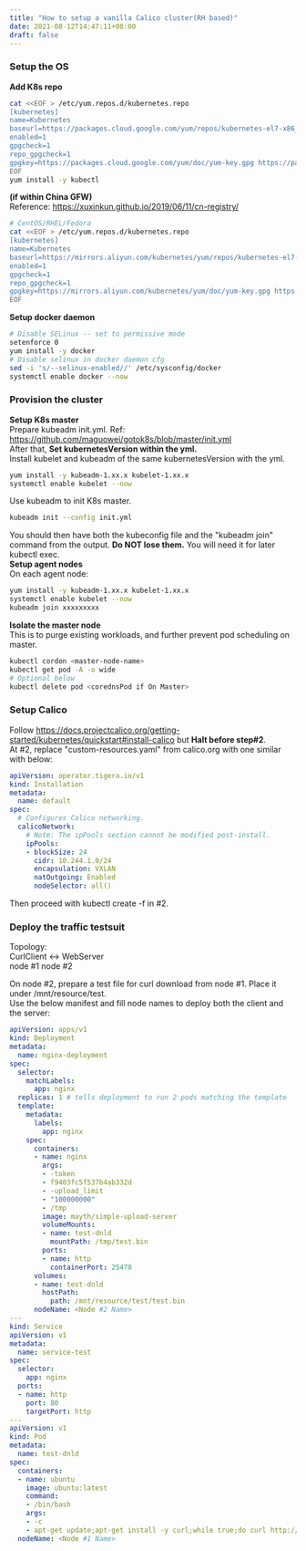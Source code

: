 ```yaml
---
title: "How to setup a vanilla Calico cluster(RH based)"
date: 2021-08-12T14:47:11+08:00
draft: false
---
```

### Setup the OS 
**Add K8s repo**  
```bash
cat <<EOF > /etc/yum.repos.d/kubernetes.repo
[kubernetes]
name=Kubernetes
baseurl=https://packages.cloud.google.com/yum/repos/kubernetes-el7-x86_64
enabled=1
gpgcheck=1
repo_gpgcheck=1
gpgkey=https://packages.cloud.google.com/yum/doc/yum-key.gpg https://packages.cloud.google.com/yum/doc/rpm-package-key.gpg
EOF
yum install -y kubectl
```
**(if within China GFW)**  
Reference: https://xuxinkun.github.io/2019/06/11/cn-registry/
```bash
# CentOS/RHEL/Fedora
cat <<EOF > /etc/yum.repos.d/kubernetes.repo
[kubernetes]
name=Kubernetes
baseurl=https://mirrors.aliyun.com/kubernetes/yum/repos/kubernetes-el7-x86_64/
enabled=1
gpgcheck=1
repo_gpgcheck=1
gpgkey=https://mirrors.aliyun.com/kubernetes/yum/doc/yum-key.gpg https://mirrors.aliyun.com/kubernetes/yum/doc/rpm-package-key.gpg
EOF
```
**Setup docker daemon**  
```bash
# Disable SELinux -- set to permissive mode
setenforce 0
yum install -y docker
# Disable selinux in docker daemon cfg
sed -i 's/--selinux-enabled//' /etc/sysconfig/docker
systemctl enable docker --now
```
### Provision the cluster
**Setup K8s master**  
Prepare kubeadm init.yml. Ref: https://github.com/maguowei/gotok8s/blob/master/init.yml  
After that, **Set kubernetesVersion within the yml.**  
Install kubelet and kubeadm of the same kubernetesVersion with the yml.
```bash
yum install -y kubeadm-1.xx.x kubelet-1.xx.x
systemctl enable kubelet --now
```
Use kubeadm to init K8s master.  
```bash
kubeadm init --config init.yml
```
You should then have both the kubeconfig file and the "kubeadm join" command from the output. **Do NOT lose them.** You will need it for later kubectl exec.  
**Setup agent nodes**  
On each agent node:  
```bash
yum install -y kubeadm-1.xx.x kubelet-1.xx.x
systemctl enable kubelet --now
kubeadm join xxxxxxxxx
```
**Isolate the master node**  
This is to purge existing workloads, and further prevent pod scheduling on master.
```bash
kubectl cordon <master-node-name>
kubectl get pod -A -o wide
# Optional below
kubectl delete pod <corednsPod if On Master> 
```
### Setup Calico
Follow https://docs.projectcalico.org/getting-started/kubernetes/quickstart#install-calico but **Halt before step#2**.  
At #2, replace "custom-resources.yaml" from calico.org with one similar with below:  
```yaml
apiVersion: operator.tigera.io/v1
kind: Installation
metadata:
  name: default
spec:
  # Configures Calico networking.
  calicoNetwork:
    # Note: The ipPools section cannot be modified post-install.
    ipPools:
    - blockSize: 24
      cidr: 10.244.1.0/24
      encapsulation: VXLAN
      natOutgoing: Enabled
      nodeSelector: all()
```
Then proceed with kubectl create -f in #2.
### Deploy the traffic testsuit
Topology:  
CurlClient <-> WebServer  
node #1        node #2

On node #2, prepare a test file for curl download from node #1. Place it under /mnt/resource/test.  
Use the below manifest and fill node names to deploy both the client and the server:  
```yaml
apiVersion: apps/v1
kind: Deployment
metadata:
  name: nginx-deployment
spec:
  selector:
    matchLabels:
      app: nginx
  replicas: 1 # tells deployment to run 2 pods matching the template
  template:
    metadata:
      labels:
        app: nginx
    spec:
      containers:
      - name: nginx
        args:
        - -token
        - f9403fc5f537b4ab332d
        - -upload_limit
        - "100000000"
        - /tmp
        image: mayth/simple-upload-server
        volumeMounts:
        - name: test-dnld
          mountPath: /tmp/test.bin
        ports:
        - name: http
          containerPort: 25478
      volumes:
      - name: test-dnld
        hostPath:
          path: /mnt/resource/test/test.bin
      nodeName: <Node #2 Name>
---
kind: Service
apiVersion: v1
metadata:
  name: service-test
spec:
  selector:
    app: nginx
  ports:
  - name: http
    port: 80
    targetPort: http
---
apiVersion: v1
kind: Pod
metadata:
  name: test-dnld
spec:
  containers:
  - name: ubuntu
    image: ubuntu:latest
    command:
    - /bin/bash
    args:
    - -c
    - apt-get update;apt-get install -y curl;while true;do curl http://service-test/files/test.bin?token=f9403fc5f537b4ab332d -o echo.bin;curl -Ffile=@echo.bin http://service-test/upload?token=f9403fc5f537b4ab332d;sleep 5;done
  nodeName: <Node #1 Name>
```
